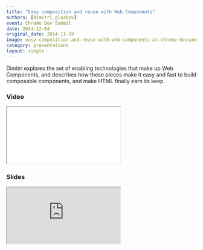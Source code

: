 ```yaml
---
title: "Easy composition and reuse with Web Components"
authors: [dimitri_glazkov]
event: Chrome Dev Summit
date: 2014-12-04
original_date: 2014-11-19
image: easy-composition-and-reuse-with-web-components-at-chrome-devsummit.jpg
category: presentations
layout: single
---
```


Dimitri explores the set of enabling technologies that make up Web Components,
and describes how these pieces make it easy and fast to build composable
components, and make HTML finally earn its keep.

<!-- Excerpt -->

### Video

<div class="iframe-wrap">
    <iframe src="//www.youtube.com/embed/6vcQlD-jadk" itemprop="video"></iframe>
</div>

### Slides

<div class="iframe-wrap">
    <iframe src="https://docs.google.com/presentation/embed?id=1bNgnYaoE0-GiU6oouDxpW1VTMBZzS6bB1P0rJnnJz-Q&amp;start=false&amp;loop=false&amp;"></iframe>
</div>
